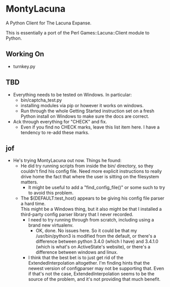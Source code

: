 MontyLacuna
===========

A Python Client for The Lacuna Expanse.

This is essentially a port of the Perl Games::Lacuna::Client module to Python.  

## Working On
- turnkey.py

## TBD
- Everything needs to be tested on Windows.  In particular:
  - bin/captcha_test.py
  - installing modules via pip or however it works on windows.
  - Run through the whole Getting Started instruction set on a fresh Python install on 
    Windows to make sure the docs are correct.
- Ack through everything for "CHECK" and fix.
  - Even if you find no CHECK marks, leave this list item here.  I have a tendency to 
    re-add these marks.

## jof
- He's trying MontyLacuna out now.  Things he found:
  - He did try running scripts from inside the bin/ directory, so they couldn't find his 
    config file.  Need more explicit instructions to really drive home the fact that where 
    the user is sitting on the filesystem matters.
    - It might be useful to add a "find_config_file()" or some such to try to avoid this 
      problem.
  - The ${DEFAULT:test_host} appears to be giving his config file parser a hard time.  
    This might be a Windows thing, but it also might be that I installed a third-party 
    config parser library that I never recorded.
    - I need to try running through from scratch, including using a brand new virtualenv.
      - OK, done.  No issues here.  So it could be that my /usr/bin/python3 is modified 
        from the default, or there's a difference between python 3.4.0 (which I have) and 
        3.4.1.0 (which is what's on ActiveState's website), or there's a difference 
        between windows and linux.
    - I think that the best bet is to just get rid of the ExtendedInterpolation 
      altogether.  I'm finding hints that the newest version of configparser may not be 
      supporting that.  Even if that's not the case, ExtendedInterpolation seems to be the 
      source of the problem, and it's not providing that much benefit.

